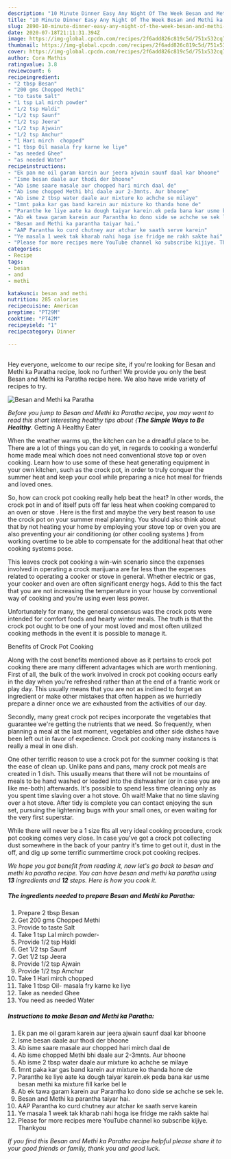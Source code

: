 ```yaml
---
description: "10 Minute Dinner Easy Any Night Of The Week Besan and Methi ka Paratha"
title: "10 Minute Dinner Easy Any Night Of The Week Besan and Methi ka Paratha"
slug: 2890-10-minute-dinner-easy-any-night-of-the-week-besan-and-methi-ka-paratha
date: 2020-07-18T21:11:31.394Z
image: https://img-global.cpcdn.com/recipes/2f6add826c819c5d/751x532cq70/besan-and-methi-ka-paratha-recipe-main-photo.jpg
thumbnail: https://img-global.cpcdn.com/recipes/2f6add826c819c5d/751x532cq70/besan-and-methi-ka-paratha-recipe-main-photo.jpg
cover: https://img-global.cpcdn.com/recipes/2f6add826c819c5d/751x532cq70/besan-and-methi-ka-paratha-recipe-main-photo.jpg
author: Cora Mathis
ratingvalue: 3.8
reviewcount: 6
recipeingredient:
- "2 tbsp Besan"
- "200 gms Chopped Methi"
- "to taste Salt"
- "1 tsp Lal mirch powder"
- "1/2 tsp Haldi"
- "1/2 tsp Saunf"
- "1/2 tsp Jeera"
- "1/2 tsp Ajwain"
- "1/2 tsp Amchur"
- "1 Hari mirch  chopped"
- "1 tbsp Oil masala fry karne ke liye"
- "as needed Ghee"
- "as needed Water"
recipeinstructions:
- "Ek pan me oil garam karein aur jeera ajwain saunf daal kar bhoone"
- "Isme besan daale aur thodi der bhoone"
- "Ab isme saare masale aur chopped hari mirch daal de"
- "Ab isme chopped Methi bhi daale aur 2-3mnts. Aur bhoone"
- "Ab isme 2 tbsp water daale aur mixture ko achche se milaye"
- "1mnt paka kar gas band karein aur mixture ko thanda hone de"
- "Paranthe ke liye aate ka dough taiyar karein.ek peda bana kar usme besan methi ka mixture fill karke bel le"
- "Ab ek tawa garam karein aur Parantha ko dono side se achche se sek le."
- "Besan and Methi ka parantha taiyar hai."
- "AAP Parantha ko curd chutney aur atchar ke saath serve karein"
- "Ye masala 1 week tak kharab nahi hoga ise fridge me rakh sakte hai"
- "Please for more recipes mere YouTube channel ko subscribe kijiye. Thankyou"
categories:
- Recipe
tags:
- besan
- and
- methi

katakunci: besan and methi 
nutrition: 285 calories
recipecuisine: American
preptime: "PT29M"
cooktime: "PT42M"
recipeyield: "1"
recipecategory: Dinner

---
```

<br>
Hey everyone, welcome to our recipe site, if you're looking for Besan and Methi ka Paratha recipe, look no further! We provide you only the best Besan and Methi ka Paratha recipe here. We also have wide variety of recipes to try.
<br>


![Besan and Methi ka Paratha](https://img-global.cpcdn.com/recipes/2f6add826c819c5d/751x532cq70/besan-and-methi-ka-paratha-recipe-main-photo.jpg)

<i>Before you jump to Besan and Methi ka Paratha recipe, you may want to read this short interesting healthy tips about {<strong>The Simple Ways to Be Healthy</strong>.</i>
Getting A Healthy Eater


When the weather warms up, the kitchen can be a dreadful place to be. There are a lot of things you can do yet, in regards to cooking a wonderful home made meal which does not need conventional stove top or oven cooking. Learn how to use some of these heat generating equipment in your own kitchen, such as the crock pot, in order to truly conquer the summer heat and keep your cool while preparing a nice hot meal for friends and loved ones.

So, how can crock pot cooking really help beat the heat? In other words, the crock pot in and of itself puts off far less heat when cooking compared to an oven or stove . Here is the first and maybe the very best reason to use the crock pot on your summer meal planning. You should also think about that by not heating your home by employing your stove top or oven you are also preventing your air conditioning (or other cooling systems ) from working overtime to be able to compensate for the additional heat that other cooking systems pose.

This leaves crock pot cooking a win-win scenario since the expenses involved in operating a crock marijuana are far less than the expenses related to operating a cooker or stove in general. Whether electric or gas, your cooker and oven are often significant energy hogs. Add to this the fact that you are not increasing the temperature in your house by conventional way of cooking and you're using even less power.

Unfortunately for many, the general consensus was the crock pots were intended for comfort foods and hearty winter meals.  The truth is that the crock pot ought to be one of your most loved and most often utilized cooking methods in the event it is possible to manage it.  

Benefits of Crock Pot Cooking

Along with the cost benefits mentioned above as it pertains to crock pot cooking there are many different advantages which are worth mentioning. First of all, the bulk of the work involved in crock pot cooking occurs early in the day when you're refreshed rather than at the end of a frantic work or play day. This usually means that you are not as inclined to forget an ingredient or make other mistakes that often happen as we hurriedly prepare a dinner once we are exhausted from the activities of our day.

Secondly, many great crock pot recipes incorporate the vegetables that guarantee we're getting the nutrients that we need. So frequently, when planning a meal at the last moment, vegetables and other side dishes have been left out in favor of expedience. Crock pot cooking many instances is really a meal in one dish.

One other terrific reason to use a crock pot for the summer cooking is that the ease of clean up.  Unlike pans and pans, many crock pot meals are created in 1 dish. This usually means that there will not be mountains of meals to be hand washed or loaded into the dishwasher (or in case you are like me-both) afterwards. It's possible to spend less time cleaning only as you spent time slaving over a hot stove. Oh wait! Make that no time slaving over a hot stove. After tidy is complete you can contact enjoying the sun set, pursuing the lightening bugs with your small ones, or even waiting for the very first superstar.

While there will never be a 1 size fits all very ideal cooking procedure, crock pot cooking comes very close. In case you've got a crock pot collecting dust somewhere in the back of your pantry it's time to get out it, dust in the off, and dig up some terrific summertime crock pot cooking recipes.


<i>We hope you got benefit from reading it, now let's go back to besan and methi ka paratha recipe. You can have besan and methi ka paratha using <strong>13</strong> ingredients and <strong>12</strong> steps. Here is how you cook it.
</i>

##### The ingredients needed to prepare Besan and Methi ka Paratha:

1. Prepare 2 tbsp Besan
1. Get 200 gms Chopped Methi
1. Provide to taste Salt
1. Take 1 tsp Lal mirch powder-
1. Provide 1/2 tsp Haldi
1. Get 1/2 tsp Saunf
1. Get 1/2 tsp Jeera
1. Provide 1/2 tsp Ajwain
1. Provide 1/2 tsp Amchur
1. Take 1 Hari mirch  chopped
1. Take 1 tbsp Oil- masala fry karne ke liye
1. Take as needed Ghee
1. You need as needed Water


##### Instructions to make Besan and Methi ka Paratha:

1. Ek pan me oil garam karein aur jeera ajwain saunf daal kar bhoone
1. Isme besan daale aur thodi der bhoone
1. Ab isme saare masale aur chopped hari mirch daal de
1. Ab isme chopped Methi bhi daale aur 2-3mnts. Aur bhoone
1. Ab isme 2 tbsp water daale aur mixture ko achche se milaye
1. 1mnt paka kar gas band karein aur mixture ko thanda hone de
1. Paranthe ke liye aate ka dough taiyar karein.ek peda bana kar usme besan methi ka mixture fill karke bel le
1. Ab ek tawa garam karein aur Parantha ko dono side se achche se sek le.
1. Besan and Methi ka parantha taiyar hai.
1. AAP Parantha ko curd chutney aur atchar ke saath serve karein
1. Ye masala 1 week tak kharab nahi hoga ise fridge me rakh sakte hai
1. Please for more recipes mere YouTube channel ko subscribe kijiye. Thankyou




<i>If you find this Besan and Methi ka Paratha recipe helpful please share it to your good friends or family, thank you and good luck.</i>
